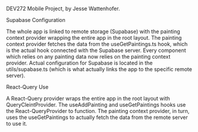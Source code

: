 DEV272 Mobile Project, by Jesse Wattenhofer.

Supabase Configuration

The whole app is linked to remote storage (Supabase) with the painting context
provider wrapping the entire app in the root layout. The painting context
provider fetches the data from the useGetPaintings.ts hook, which is the actual
hook connected with the Supabase server.  Every component which relies on any
painting data now relies on the painting context provider. Actual configuration
for Supabase is located in the utils/supabase.ts (which is what actually links
the app to the specific remote server).

React-Query Use

A React-Query provider wraps the entire app in the root layout with 
QueryCleintProvider.  The useAddPainting and useGetPaintings hooks use the 
React-QueryProvider to function.  The painting context provider, in turn, uses
the useGetPaintings to actually fetch the data from the remote server to use
it.